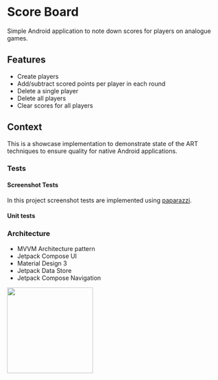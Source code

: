 # Score Board

Simple Android application to note down scores for players on analogue games. 

## Features

- Create players
- Add/subtract scored points per player in each round
- Delete a single player
- Delete all players
- Clear scores for all players


## Context 

This is a showcase implementation to demonstrate state of the ART techniques to ensure quality for native Android applications. 

### Tests

#### Screenshot Tests
In this project screenshot tests are implemented using [paparazzi](https://github.com/cashapp/paparazzi).

#### Unit tests


### Architecture
- MVVM Architecture pattern
- Jetpack Compose UI
- Material Design 3
- Jetpack Data Store
- Jetpack Compose Navigation

<image width ="200" src="https://user-images.githubusercontent.com/24413483/210062906-603bfe32-4610-4ca2-a343-69082f8bdf76.png"/>
